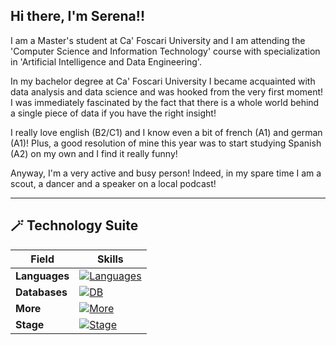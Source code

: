 ## Hi there, I'm Serena!!
I am a Master's student at Ca' Foscari University and I am attending the 'Computer Science and Information Technology' course with specialization in 'Artificial Intelligence and Data Engineering'. 

In my bachelor degree at Ca' Foscari University I became acquainted with data analysis and data science and was hooked from the very first moment! I was immediately fascinated by the fact that there is a whole world behind a single piece of data if you have the right insight! 

I really love english (B2/C1) and I know even a bit of french (A1) and german (A1)! Plus, a good resolution of mine this year was to start studying Spanish (A2) on my own and I find it really funny! 

Anyway, I'm a very active and busy person! Indeed, in my spare time I am a scout, a dancer and a speaker on a local podcast!

---

## 🪄 Technology Suite 

| **Field**      | **Skills**                                                                                                                                                                                                                                                                                                            |
|-----------------|-----------------------------------------------------------------------------------------------------------------------------------------------------------------------------------------------------------------------------------------------------------------------------------------------------------------------|
| **Languages**  | [![Languages](https://skillicons.dev/icons?i=cpp,java,py,r)](https://skillicons.dev) |
| **Databases**  | [![DB](https://skillicons.dev/icons?i=mongodb,postgres,mysql)](https://skillicons.dev)  |
| **More**       | [![More](https://skillicons.dev/icons?i=latex,html)](https://skillicons.dev) |
| **Stage**      | [![Stage](https://skillicons.dev/icons?i=aws,dynamodb)](https://skillicons.dev)
